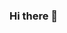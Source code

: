 ### Hi there 👋


<!--
**OnomeVera/OnomeVera** is a ✨ _special_ ✨ repository because its `README.md` (this file) appears on your GitHub profile.
<center>

Hi, I’m Onome and I am presently rounding off a program in Frontend web development(react.js) and Soft skills.
My passion is creating responsive and User-friendly Applications(Apps).

I’m currently seeking internship opportunities or full-stack internship opportunities.

I would love to connect with you to find out how to apply and get to the top of your list.

Do I sound like a good fit for your team?

can get in touch with me at onomeoviero@gmail.com

Thanks

Here are some ideas to get you started:

- 🔭 I’m currently working on Building a Profile Creator with JavaScript...
- 🌱 I’m currently learning Frontend Development(React,js)
- 👯 I’m looking to collaborate on all platforms...
- 🤔 I’m looking for help with Internship Opportunities
- 💬 Ask me about HTML/CSS, JavaScript
- 📫 How to reach me: email me at onomeoviero@gmail.com
- <i class="ri-file-list-line"></i>; https://docs.google.com/document/d/1Oh7aaQqKtpa-AIog5-vLhTTf538RWErXNDly-WmEmv4/edit?usp=sharing

- 😄 Know about my experience: ...
- ⚡ Fun fact: Something i will like to do full time is creating/ developing excellent user friendly apps ...
-->
</center>
